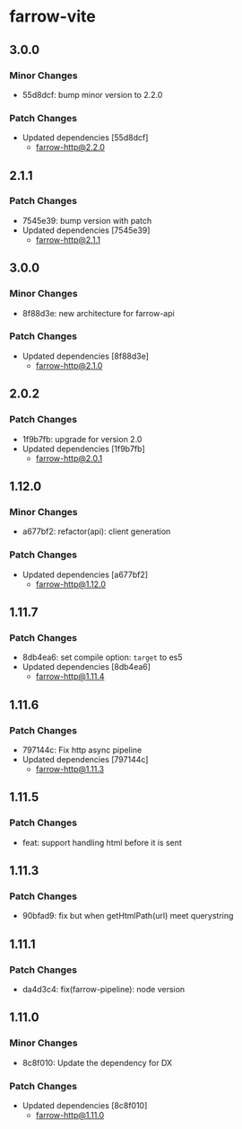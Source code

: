 # farrow-vite

## 3.0.0

### Minor Changes

- 55d8dcf: bump minor version to 2.2.0

### Patch Changes

- Updated dependencies [55d8dcf]
  - farrow-http@2.2.0

## 2.1.1

### Patch Changes

- 7545e39: bump version with patch
- Updated dependencies [7545e39]
  - farrow-http@2.1.1

## 3.0.0

### Minor Changes

- 8f88d3e: new architecture for farrow-api

### Patch Changes

- Updated dependencies [8f88d3e]
  - farrow-http@2.1.0

## 2.0.2

### Patch Changes

- 1f9b7fb: upgrade for version 2.0
- Updated dependencies [1f9b7fb]
  - farrow-http@2.0.1

## 1.12.0

### Minor Changes

- a677bf2: refactor(api): client generation

### Patch Changes

- Updated dependencies [a677bf2]
  - farrow-http@1.12.0

## 1.11.7

### Patch Changes

- 8db4ea6: set compile option: `target` to es5
- Updated dependencies [8db4ea6]
  - farrow-http@1.11.4

## 1.11.6

### Patch Changes

- 797144c: Fix http async pipeline
- Updated dependencies [797144c]
  - farrow-http@1.11.3

## 1.11.5

### Patch Changes

- feat: support handling html before it is sent

## 1.11.3

### Patch Changes

- 90bfad9: fix but when getHtmlPath(url) meet querystring

## 1.11.1

### Patch Changes

- da4d3c4: fix(farrow-pipeline): node version

## 1.11.0

### Minor Changes

- 8c8f010: Update the dependency for DX

### Patch Changes

- Updated dependencies [8c8f010]
  - farrow-http@1.11.0
